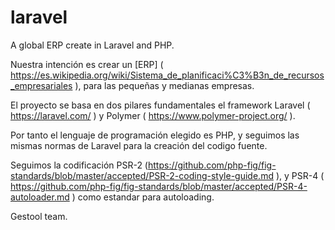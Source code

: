 # laravel
A global ERP create in Laravel and PHP.

Nuestra intención es crear un [ERP] ( https://es.wikipedia.org/wiki/Sistema_de_planificaci%C3%B3n_de_recursos_empresariales ), para las pequeñas y medianas empresas.

El proyecto se basa en dos pilares fundamentales el framework Laravel ( https://laravel.com/ ) y Polymer ( https://www.polymer-project.org/ ).

Por tanto el lenguaje de programación elegido es PHP, y seguimos las mismas normas de Laravel para la creación del codigo fuente.

Seguimos la codificación PSR-2 (https://github.com/php-fig/fig-standards/blob/master/accepted/PSR-2-coding-style-guide.md ), y PSR-4 ( https://github.com/php-fig/fig-standards/blob/master/accepted/PSR-4-autoloader.md ) como estandar para autoloading.



Gestool team.
